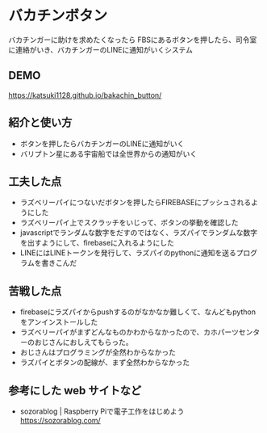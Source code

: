 # バカチンボタン
  バカチンガーに助けを求めたくなったら
  FBSにあるボタンを押したら、司令室に連絡がいき、バカチンガーのLINEに通知がいくシステム

## DEMO
https://katsuki1128.github.io/bakachin_button/

## 紹介と使い方
  - ボタンを押したらバカチンガーのLINEに通知がいく
  - バリプトン星にある宇宙船では全世界からの通知がいく

## 工夫した点
  - ラズベリーパイにつないだボタンを押したらFIREBASEにプッシュされるようにした
  - ラズベリーパイ上でスクラッチをいじって、ボタンの挙動を確認した
  - javascriptでランダムな数字をだすのではなく、ラズパイでランダムな数字を出すようにして、firebaseに入れるようにした
  - LINEにはLINEトークンを発行して、ラズパイのpythonに通知を送るプログラムを書きこんだ

## 苦戦した点
  
  - firebaseにラズパイからpushするのがなかなか難しくて、なんどもpythonをアンインストールした
  - ラズベリーパイがまずどんなものかわからなかったので、カホパーツセンターのおじさんにおしえてもらった。
  - おじさんはプログラミングが全然わからなかった
  - ラズパイとボタンの配線が、まず全然わからなかった


## 参考にした web サイトなど
  
  - sozorablog | Raspberry Piで電子工作をはじめよう
  https://sozorablog.com/

